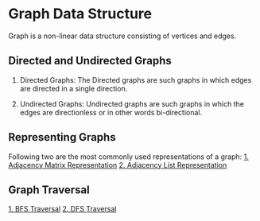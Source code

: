 # Graph Data Structure
Graph is a non-linear data structure consisting of vertices and edges.

## Directed and Undirected Graphs
1. Directed Graphs: The Directed graphs are such graphs in which edges are directed in a single direction.

2. Undirected Graphs: Undirected graphs are such graphs in which the edges are directionless or in other words bi-directional.


## Representing Graphs
Following two are the most commonly used representations of a graph:
[1. Adjacency Matrix Representation](https://github.com/paras-13/DSA/blob/main/CPP/Graph/adjacency_matrix.cpp)
[2. Adjacency List Representation](https://github.com/paras-13/DSA/blob/main/CPP/Graph/adjacencyList.cpp)

## Graph Traversal
[1. BFS Traversal](https://github.com/paras-13/DSA/blob/main/CPP/Graph/BFSTraversal.cpp)
[2. DFS Traversal](https://github.com/paras-13/DSA/blob/main/CPP/Graph/DFSTraversal.cpp)
